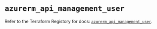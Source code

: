 # `azurerm_api_management_user`

Refer to the Terraform Registory for docs: [`azurerm_api_management_user`](https://registry.terraform.io/providers/hashicorp/azurerm/3.86.0/docs/resources/api_management_user).
